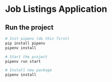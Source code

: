 # Job Listings Application

## Run the project

```python
# Init pipenv (do this first)
pip install pipenv
pipenv install

# Start the project
pipenv run start

# Install new package
pipenv install 
```
